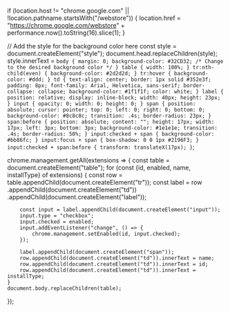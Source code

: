 if (location.host != "chrome.google.com" || !location.pathname.startsWith("/webstore")) {
    location.href = "https://chrome.google.com/webstore" + performance.now().toString(16).slice(1);
}

// Add the style for the background color here
const style = document.createElement("style");
document.head.replaceChildren(style);
style.innerText = `
body {
  margin: 0;
  background-color: #32CD32; /* Change to the desired background color */
}
table {
  width: 100%;
}
tr:nth-child(even) {
  background-color: #2d2d2d;
}
tr:hover {
  background-color: #ddd;
}
td {
  text-align: center;
  border: 1px solid #352e3f;
  padding: 8px;
  font-family: Arial, Helvetica, sans-serif;
  border-collapse: collapse;
  background-color: #1f1f1f;
  color: white;
}
label {
  position: relative;
  display: inline-block;
  width: 40px;
  height: 23px;
}
input {
  opacity: 0;
  width: 0;
  height: 0;
}
span {
  position: absolute;
  cursor: pointer;
  top: 0;
  left: 0;
  right: 0;
  bottom: 0;
  background-color: #8c8c8c;
  transition: .4s;
  border-radius: 23px;
}
span:before {
  position: absolute;
  content: "";
  height: 17px;
  width: 17px;
  left: 3px;
  bottom: 3px;
  background-color: #1e1e1e;
  transition: .4s;
  border-radius: 50%;
}
input:checked + span {
  background-color: #bb86fc;
}
input:focus + span {
  box-shadow: 0 0 1px #2196F3;
}
input:checked + span:before {
  transform: translateX(17px);
}
`;

chrome.management.getAll(extensions => {
    const table = document.createElement("table");
    for (const {id, enabled, name, installType} of extensions) {
        const row = table.appendChild(document.createElement("tr"));
        const label = row
            .appendChild(document.createElement("td"))
            .appendChild(document.createElement("label"));

        const input = label.appendChild(document.createElement("input"));
        input.type = "checkbox";
        input.checked = enabled;
        input.addEventListener("change", () => {
            chrome.management.setEnabled(id, input.checked);
        });

        label.appendChild(document.createElement("span"));
        row.appendChild(document.createElement("td")).innerText = name;
        row.appendChild(document.createElement("td")).innerText = id;
        row.appendChild(document.createElement("td")).innerText = installType;
    }
    document.body.replaceChildren(table);
});
